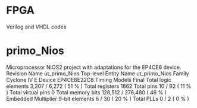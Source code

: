 # FPGA
Verilog and VHDL codes

# primo_Nios
Microprocessor NIOS2 project with adaptations for the EP4CE6 device.
  Revision Name	ut_primo_Nios
  Top-level Entity Name	ut_primo_Nios
  Family	Cyclone IV E
  Device	EP4CE6E22C8
  Timing Models	Final
  Total logic elements	3,207 / 6,272 ( 51 % )
  Total registers	1862
  Total pins	10 / 92 ( 11 % )
  Total virtual pins	0
  Total memory bits	128,512 / 276,480 ( 46 % )
  Embedded Multiplier 9-bit elements	6 / 30 ( 20 % )
  Total PLLs	0 / 2 ( 0 % )
